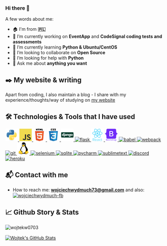 ### Hi there 👋
A few words about me:
- :house: I'm from **:poland:**
- 🔭 I’m currently working on **EventApp** and **CodeSignal coding tests and assessments**
- 🌱 I’m currently learning **Python & Ubuntu/CentOS**
- 👯 I’m looking to collaborate on **Open Source**
- 🤔 I’m looking for help with **Python**
- 💬 Ask me about **anything you want**

## :black_nib: My website & writing
Apart from coding, I also maintain a blog - I share with my experience/thoughts/way of studying on [my website](http://www.wojciechwydmuch.com)

## :hammer_and_wrench: Technologies & Tools that I have used
  <a href="https://www.python.org" target="_blank"> <img src="https://raw.githubusercontent.com/devicons/devicon/master/icons/python/python-original.svg" alt="python" width="40" height="40"/> 
<a href="https://developer.mozilla.org/en-US/docs/Web/JavaScript" target="_blank"> <img src="https://raw.githubusercontent.com/devicons/devicon/master/icons/javascript/javascript-original.svg" alt="javascript" width="40" height="40"/> </a>
  <a href="https://www.w3.org/html/" target="_blank"> <img src="https://raw.githubusercontent.com/devicons/devicon/master/icons/html5/html5-original-wordmark.svg" alt="html5" width="40" height="40"/>
    <a href="https://www.w3schools.com/css/" target="_blank"> <img src="https://raw.githubusercontent.com/devicons/devicon/master/icons/css3/css3-original-wordmark.svg" alt="css3" width="40" height="40"/>
      <a href="https://www.djangoproject.com/" target="_blank"> <img src="https://raw.githubusercontent.com/devicons/devicon/master/icons/django/django-original.svg" alt="django" width="40" height="40"/>
     <a href="https://flask.palletsprojects.com/en/1.1.x/" target="_blank"> <img src="https://cdn.onlinewebfonts.com/svg/img_437027.png" alt="flask" width="40" height="40"/>
         <a href="https://reactjs.org/" target="_blank"> <img src="https://raw.githubusercontent.com/devicons/devicon/master/icons/react/react-original-wordmark.svg" alt="react" width="40" height="40"/>
           <a href="https://getbootstrap.com" target="_blank"> <img src="https://raw.githubusercontent.com/devicons/devicon/master/icons/bootstrap/bootstrap-plain-wordmark.svg" alt="bootstrap" width="40" height="40"/> 
 <a href="https://babeljs.io/" target="_blank"> <img src="https://www.vectorlogo.zone/logos/babeljs/babeljs-icon.svg" alt="babel" width="40" height="40"/> </a> <a href="https://webpack.js.org" target="_blank"> <img src="https://upload.wikimedia.org/wikipedia/commons/c/c1/Webpack.png" alt="webpack" width="40" height="40"/>  <a href="https://git-scm.com/" target="_blank"> <img src="https://www.vectorlogo.zone/logos/git-scm/git-scm-icon.svg" alt="git" width="40" height="40"/> </a>   <a href="https://www.linux.org/" target="_blank"> <img src="https://raw.githubusercontent.com/devicons/devicon/master/icons/linux/linux-original.svg" alt="linux" width="40" height="40"/> </a> <a href="https://www.selenium.dev" target="_blank"> <img src="https://raw.githubusercontent.com/detain/svg-logos/780f25886640cef088af994181646db2f6b1a3f8/svg/selenium-logo.svg" alt="selenium" width="40" height="40"/> </a> <a href="https://www.sqlite.org/" target="_blank"> <img src="https://www.vectorlogo.zone/logos/sqlite/sqlite-icon.svg" alt="sqlite" width="40" height="40"/>
<a href="https://www.jetbrains.com/pycharm/" target="_blank"> <img src="https://upload.wikimedia.org/wikipedia/commons/a/a1/PyCharm_Logo.svg" alt="pycharm" width="40" height="40"/>   <a href="https://www.sublimetext.com/3" target="_blank"> <img src="https://upload.wikimedia.org/wikipedia/commons/7/79/Breezeicons-apps-48-sublime-text.svg" alt="sublimetext" width="40" height="40"/> </a>
  <a href="https://discord.com" target="_blank"> <img src="https://upload.wikimedia.org/wikipedia/commons/6/6b/Font_Awesome_5_brands_discord_color.svg" alt="discord" width="40" height="40"/> </a>  <a href="https://www.heroku.com" target="_blank"> <img src="https://cdn.worldvectorlogo.com/logos/heroku.svg" alt="heroku" width="40" height="40"/> </a>
</p>

## :mailbox_with_mail: Contact with me
- How to reach me: **wojciechwydmuch73@gmail.com** and also:
<a href="https://www.facebook.com/wojtek.wydmuch.5/" target="blank"><img align="center" src="https://www.flaticon.com/svg/static/icons/svg/124/124010.svg" alt="wojciechwydmuch-fb" height="30" width="40" /></a>

## :chart_with_upwards_trend: Github Story & Stats
  <p><img align="center" src="https://github-readme-streak-stats.herokuapp.com/?user=wojtekw0703&dummy=123" alt="wojtekw0703" /></p>
<a href="https://github.com/wojtekw0703/wojtekw0703">
  <img align="center" src="https://github-readme-stats.vercel.app/api?username=wojtekw0703&show_icons=true&line_height=27&count_private=true&title_color=ffffff&text_color=c9cacc&icon_color=2bbc8a&bg_color=1d1f21" alt="Wojtek's GitHub Stats" />
</a>







